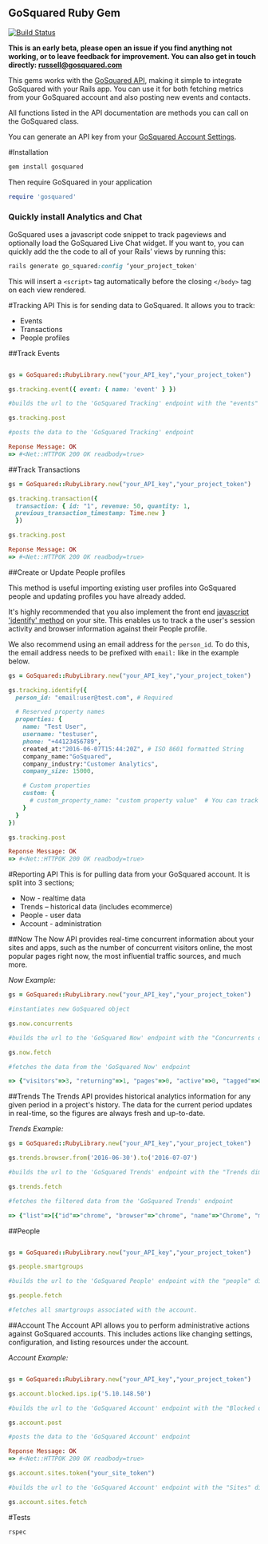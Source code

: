 ## GoSquared Ruby Gem

[![Build Status](https://travis-ci.org/gosquared/ruby-client.svg?branch=master)](https://travis-ci.org/gosquared/ruby-gem)

**This is an early beta, please open an issue if you find anything not working, or to leave feedback for improvement. You can also get in touch directly: russell@gosquared.com**

This gems works with the [GoSquared API](https://www.gosquared.com/docs/api/), making it simple to integrate GoSquared with your Rails app. You can use it for both fetching metrics from your GoSquared account and also posting new events and contacts.

All functions listed in the API documentation are methods you can call on the GoSquared class.

You can generate an API key from your [GoSquared Account Settings](https://www.gosquared.com/settings/api).


#Installation

```ruby
gem install gosquared
```

Then require GoSquared in your application

```ruby
require 'gosquared'
```

### Quickly install Analytics and Chat 

GoSquared uses a javascript code snippet to track pageviews and optionally load the GoSquared Live Chat widget.
If you want to, you can quickly add the the code to all of your Rails’ views by running this:

```ruby
rails generate go_squared:config ‘your_project_token'
```

This will insert a `<script>` tag automatically before the closing `</body>` tag on each view rendered.


#Tracking API
This is for sending data to GoSquared. It allows you to track:
* Events
* Transactions
* People profiles

##Track Events
```ruby

gs = GoSquared::RubyLibrary.new("your_API_key","your_project_token")

gs.tracking.event({ event: { name: 'event' } })

#builds the url to the 'GoSquared Tracking' endpoint with the "events" dimension and an event to add to the events list

gs.tracking.post

#posts the data to the 'GoSquared Tracking' endpoint

Reponse Message: OK
=> #<Net::HTTPOK 200 OK readbody=true>

```

##Track Transactions

```ruby
gs = GoSquared::RubyLibrary.new("your_API_key","your_project_token")

gs.tracking.transaction({
  transaction: { id: "1", revenue: 50, quantity: 1,
  previous_transaction_timestamp: Time.new }
  })

gs.tracking.post

Reponse Message: OK
=> #<Net::HTTPOK 200 OK readbody=true>
```

##Create or Update People profiles

This method is useful importing existing user profiles into GoSquared people and updating profiles you have already added.

It's highly recommended that you also implement the front end [javascript 'identify' method](https://www.gosquared.com/docs/api/javascript-tracking-code/identify-users) on your site. This enables us to track a the user's session activity and browser information against their People profile.

We also recommend using an email address for the `person_id`. To do this, the email address needs to be prefixed with `email:` like in the example below. 

```ruby
gs = GoSquared::RubyLibrary.new("your_API_key","your_project_token")

gs.tracking.identify({
  person_id: "email:user@test.com", # Required

  # Reserved property names
  properties: {
    name: "Test User",
    username: "testuser",
    phone: "+44123456789",
    created_at:"2016-06-07T15:44:20Z", # ISO 8601 formatted String
    company_name:"GoSquared",
    company_industry:"Customer Analytics",
    company_size: 15000,

    # Custom properties
    custom: {
      # custom_property_name: "custom property value"  # You can track as many custom properties as you like
    }
  }
})

gs.tracking.post

Reponse Message: OK
=> #<Net::HTTPOK 200 OK readbody=true>
```


#Reporting API
This is for pulling data from your GoSquared account. It is split into 3 sections;
* Now - realtime data
* Trends – historical data (includes ecommerce)
* People - user data
* Account - administration

##Now
The Now API provides real-time concurrent information about your sites and apps, such as the number of concurrent visitors online, the most popular pages right now, the most influential traffic sources, and much more.

_Now Example:_

```ruby
gs = GoSquared::RubyLibrary.new("your_API_key","your_project_token")

#instantiates new GoSquared object

gs.now.concurrents

#builds the url to the 'GoSquared Now' endpoint with the "Concurrents dimension"

gs.now.fetch

#fetches the data from the 'GoSquared Now' endpoint

=> {"visitors"=>3, "returning"=>1, "pages"=>0, "active"=>0, "tagged"=>0}
```

##Trends
The Trends API provides historical analytics information for any given period in a project's history. The data for the current period updates in real-time, so the figures are always fresh and up-to-date.

_Trends Example:_

```ruby
gs = GoSquared::RubyLibrary.new("your_API_key","your_project_token")

gs.trends.browser.from('2016-06-30').to('2016-07-07')

#builds the url to the 'GoSquared Trends' endpoint with the "Trends dimension" and date filters

gs.trends.fetch

#fetches the filtered data from the 'GoSquared Trends' endpoint

=> {"list"=>[{"id"=>"chrome", "browser"=>"chrome", "name"=>"Chrome", "metrics"=>{"visits"=>3}}], "cardinality"=>1, "dimension"=>"browser", "range"=>{"from"=>"2016-06-30T00:00:00+01:00", "to"=>"2016-07-07T23:59:59+01:00"}, "interval"=>"day"}

```

##People


```ruby

gs = GoSquared::RubyLibrary.new("your_API_key","your_project_token")

gs.people.smartgroups

#builds the url to the 'GoSquared People' endpoint with the "people" dimension.

gs.people.fetch

#fetches all smartgroups associated with the account.

```

##Account
The Account API allows you to perform administrative actions against GoSquared accounts. This includes actions like changing settings, configuration, and listing resources under the account.

_Account Example:_

```ruby

gs = GoSquared::RubyLibrary.new("your_API_key","your_project_token")

gs.account.blocked.ips.ip('5.10.148.50')

#builds the url to the 'GoSquared Account' endpoint with the "Blocked dimension" and ip address to add to the blocked list

gs.account.post

#posts the data to the 'GoSquared Account' endpoint

Reponse Message: OK
=> #<Net::HTTPOK 200 OK readbody=true>

gs.account.sites.token("your_site_token")

#builds the url to the 'GoSquared Account' endpoint with the "Sites" dimension and token you want to retrieve the site by.

gs.account.sites.fetch

```


#Tests

```ruby
rspec
```
